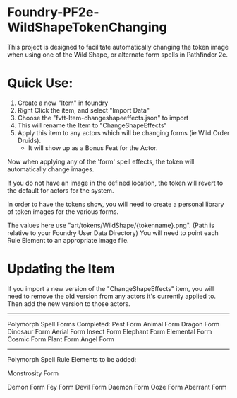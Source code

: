 # Foundry-PF2e-WildShapeTokenChanging

This project is designed to facilitate automatically changing the token image when using one of the Wild Shape, or alternate form spells in Pathfinder 2e.

# Quick Use:
1. Create a new "Item" in foundry
2. Right Click the item, and select "Import Data"
3. Choose the "fvtt-Item-changeshapeeffects.json" to import
4. This will rename the Item to "ChangeShapeEffects"
5. Apply this item to any actors which will be changing forms (ie Wild Order Druids).
	- It will show up as a Bonus Feat for the Actor.

Now when applying any of the 'form' spell effects, the token will automatically change images.

If you do not have an image in the defined location, the token will revert to the default for actors for the system.

In order to have the tokens show, you will need to create a personal library of token images for the various forms.

The values here use "art/tokens/WildShape/{tokenname}.png".  (Path is relative to your Foundry User Data Directory)
You will need to point each Rule Element to an appropriate image file. 

# Updating the Item
If you import a new version of the "ChangeShapeEffects" item, you will need to remove the old version from any actors it's currently applied to.  Then add the new version to those actors.

---
Polymorph Spell Forms Completed:
Pest Form
Animal Form
Dragon Form
Dinosaur Form
Aerial Form
Insect Form
Elephant Form
Elemental Form
Cosmic Form
Plant Form
Angel Form

---
Polymorph Spell Rule Elements to be added:




Monstrosity Form

Demon Form
Fey Form
Devil Form
Daemon Form
Ooze Form
Aberrant Form
